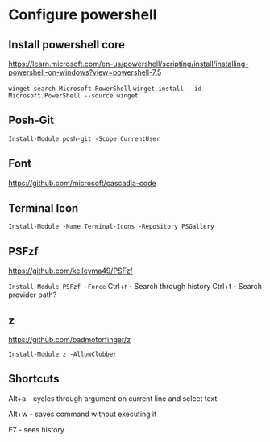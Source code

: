 # Configure powershell

## Install powershell core
https://learn.microsoft.com/en-us/powershell/scripting/install/installing-powershell-on-windows?view=powershell-7.5

`winget search Microsoft.PowerShell`
`winget install --id Microsoft.PowerShell --source winget`

## Posh-Git

`Install-Module posh-git -Scope CurrentUser`

## Font

https://github.com/microsoft/cascadia-code

## Terminal Icon

`Install-Module -Name Terminal-Icons -Repository PSGallery`

## PSFzf
https://github.com/kelleyma49/PSFzf

`Install-Module PSFzf -Force`
Ctrl+r - Search through history
Ctrl+t - Search provider path?

## z
https://github.com/badmotorfinger/z

`Install-Module z -AllowClobber`

## Shortcuts

Alt+a - cycles through argument on current line and select text

Alt+w - saves command without executing it

F7 - sees history
